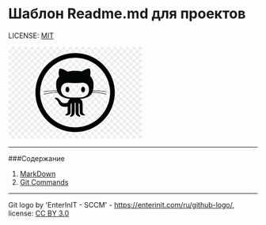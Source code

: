 # Шаблон Readme.md для проектов

LICENSE: [MIT](./license.md)

![GitHubLogo](./assets/OtherLogo.png)

---

###Содержание
1. [MarkDown](MarkDown.md)
2. [Git Commands](GitCommands.md)

---

Git logo by 'EnterInIT - SCCM' - https://enterinit.com/ru/github-logo/, 
license: [CC BY 3.0](https://creativecommons.org/licenses/by/3.0/) 